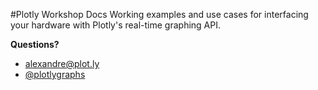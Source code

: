 #Plotly Workshop Docs
Working examples and use cases for interfacing your hardware with Plotly's real-time graphing API.

**Questions?**

- <alexandre@plot.ly>
- [@plotlygraphs](https://twitter.com/plotlygraphs)
